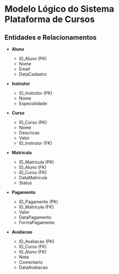 # Modelo Lógico do Sistema Plataforma de Cursos

## Entidades e Relacionamentos

- **Aluno**
  - ID_Aluno (PK)
  - Nome
  - Email
  - DataCadastro

- **Instrutor**
  - ID_Instrutor (PK)
  - Nome
  - Especialidade

- **Curso**
  - ID_Curso (PK)
  - Nome
  - Descricao
  - Valor
  - ID_Instrutor (FK)

- **Matricula**
  - ID_Matricula (PK)
  - ID_Aluno (FK)
  - ID_Curso (FK)
  - DataMatricula
  - Status

- **Pagamento**
  - ID_Pagamento (PK)
  - ID_Matricula (FK)
  - Valor
  - DataPagamento
  - FormaPagamento

- **Avaliacao**
  - ID_Avaliacao (PK)
  - ID_Curso (FK)
  - ID_Aluno (FK)
  - Nota
  - Comentario
  - DataAvaliacao